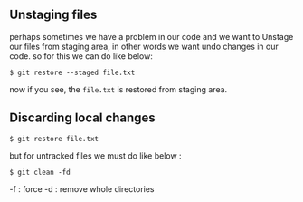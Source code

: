 ## Unstaging files

perhaps sometimes we have a problem in our code and we want to Unstage our files from staging area, in other words we want undo changes in our code.
so for this we can do like below: 

```git
$ git restore --staged file.txt
```
now if you see, the `file.txt` is restored from staging area.

## Discarding local changes

```git
$ git restore file.txt
```

but for untracked files we must do like below :

```git
$ git clean -fd
```

-f : force
-d : remove whole directories
